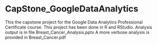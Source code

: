 # CapStone_GoogleDataAnalytics

This the capstone project for the Google Data Analytics Professional Certificate course.  This project has been done in R and RStudio.
Analysis output is in file Breast_Cancer_Analysis.pptx
A more verbose analysis is provided in Breast_Cancer.pdf
